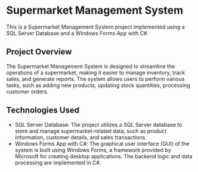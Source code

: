 # Supermarket Management System

This is a Supermarket Management System project implemented using a SQL Server Database and a Windows Forms App with C#.

## Project Overview

The Supermarket Management System is designed to streamline the operations of a supermarket, making it easier to manage inventory, track sales, and generate reports. The system allows users to perform various tasks, such as adding new products, updating stock quantities, processing customer orders.

## Technologies Used

- SQL Server Database: The project utilizes a SQL Server database to store and manage supermarket-related data, such as product information, customer details, and sales transactions.
- Windows Forms App with C#: The graphical user interface (GUI) of the system is built using Windows Forms, a framework provided by Microsoft for creating desktop applications. The backend logic and data processing are implemented in C#.
